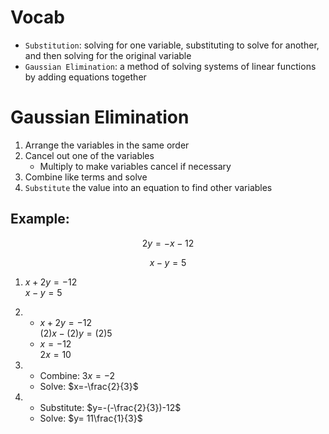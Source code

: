 # Vocab
- `Substitution`: solving for one variable, substituting to solve for another, and then solving for the original variable
- `Gaussian Elimination`: a method of solving systems of linear functions by adding equations together

# Gaussian Elimination
1. Arrange the variables in the same order
2. Cancel out one of the variables
	- Multiply to make variables cancel if necessary
3. Combine like terms and solve
4. `Substitute` the value into an equation to find other variables

## Example:
$$2y=-x-12$$

$$x-y=5$$

1. $x+2y=-12$<br>$x-y=5$

2. 
	- $x+2y=-12$<br>$(2)x-(2)y=(2)5$
	- $x=-12$<br>$2x=10$

3. 
	- Combine: $3x=-2$
	- Solve: $x=-\frac{2}{3}$

4. 
	- Substitute: $y=-(-\frac{2}{3})-12$
	- Solve: $y= 11\frac{1}{3}$